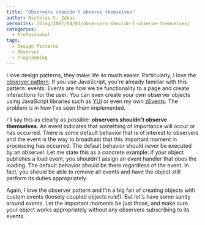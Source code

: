 ```yaml
---
title: "Observers shouldn't observe themselves"
author: Nicholas C. Zakas
permalink: /blog/2007/04/03/observers-shouldn-t-observe-themselves/
categories:
  - Professional
tags:
  - Design Patterns
  - Observer
  - Programming
---
```

I love design patterns, they make life so much easier. Particularly, I love the <a title="Observer pattern" rel="external" href="http://en.wikipedia.org/wiki/Observer_pattern">observer pattern</a>. If you use JavaScript, you're already familiar with this pattern: events. Events are how we tie functionality to a page and create interactions for the user. You can even create your own observer objects using JavaScript libraries such as <a title="Yahoo! User Interface Library" rel="external" href="http://developer.yahoo.com/yui/">YUI</a> or even my own <a title="Downloads" rel="internal" href="https://humanwhocodes.com/downloads/">zEvents</a>. The problem is in how I've seen them implemented.

I'll say this as clearly as possible: **observers shouldn't observe themselves**. An event indicates that something of importance will occur or has occurred. There is some default behavior that is of interest to observers and the event is the way to broadcast that this important moment in processing has occurred. The default behavior should *never* be executed by an observer. Let me state this as a concrete example: if your object publishes a load event, you shouldn't assign an event handler that does the loading. The default behavior should be there regardless of the event. In fact, you should be able to remove all events and have the object still perform its duties appropriately.

Again, I love the observer pattern and I'm a big fan of creating objects with custom events (loosely coupled objects rule!). But let's have some sanity around events. Let the important moments be just those, and make sure your object works appropriately without any observers subscribing to its events.

